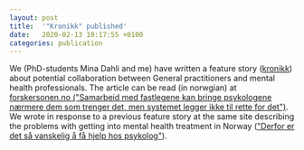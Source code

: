 ```yaml
---
layout: post
title:  '"Kronikk" published'
date:   2020-02-13 10:17:55 +0100
categories: publication
---
```

We (PhD-students Mina Dahli and me) have written a feature story ([kronikk](https://fremmedord.org/hva-betyr/kronikk/)) about potential collaboration between General practitioners and mental health professionals. The article can be read (in norwgian) at [forskersonen.no ("Samarbeid med fastlegene kan bringe psykologene nærmere dem som trenger det, men systemet legger ikke til rette for det")](https://forskersonen.no/helsetjenester-kronikk-meninger/samarbeid-med-fastlegene-kan-bringe-psykologene-naermere-dem-som-trenger-det-men-systemet-legger-ikke-til-rette-for-det/1361724). We wrote in response to a previous feature story at the same site describing the problems with getting into mental health treatment in Norway (["Derfor er det så vanskelig å få hjelp hos psykolog"](https://forskersonen.no/helsepolitikk-kronikk-meninger/derfor-er-det-sa-vanskelig-a-fa-hjelp-hos-psykolog/1346173)). 
